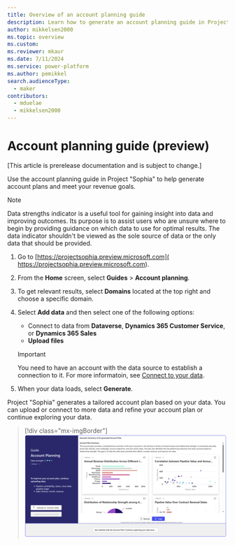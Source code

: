 ```yaml
---
title: Overview of an account planning guide
description: Learn how to generate an account planning guide in Project "Sophia." Guides help the user provide the needed data, and then reason over it for a given scenario.
author: mikkelsen2000
ms.topic: overview
ms.custom: 
ms.reviewer: mkaur
ms.date: 7/11/2024
ms.service: power-platform
ms.author: pemikkel
search.audienceType:
  - maker
contributors:
  - mduelae
  - mikkelsen2000
---
```


# Account planning guide (preview)

[This article is prerelease documentation and is subject to change.]

Use the account planning guide in Project "Sophia" to help generate account plans and meet your revenue goals.

> [!NOTE]
> Data strengths indicator is a useful tool for gaining insight into data and improving outcomes. Its purpose is to assist users who are unsure where to begin by providing guidance on which data to use for optimal results. The data indicator shouldn't be viewed as the sole source of data or the only data that should be provided.

1. Go to [https://projectsophia.preview.microsoft.com]( https://projectsophia.preview.microsoft.com).
1. From the **Home** screen, select **Guides** > **Account planning**.
1. To get relevant results, select **Domains** located at the top right and choose a specific domain.
1. Select **Add data** and then select one of the following options:
   - Connect to data from **Dataverse**, **Dynamics 365 Customer Service**, or **Dynamics 365 Sales**
   - **Upload files**
    > [!IMPORTANT]
    > You need to have an account with the data source to establish a connection to it. For more informatoin, see [Connect to your data](data-connections.md).
    
1. When your data loads, select **Generate**.

Project "Sophia" generates a tailored account plan based on your data. You can upload or connect to more data and refine your account plan or continue exploring your data.

> [!div class="mx-imgBorder"]
> ![Accounting planning guide.](media/account-plan.png)
